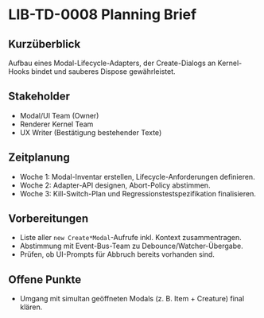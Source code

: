 # LIB-TD-0008 Planning Brief

## Kurzüberblick
Aufbau eines Modal-Lifecycle-Adapters, der Create-Dialogs an Kernel-Hooks bindet und sauberes Dispose gewährleistet.

## Stakeholder
- Modal/UI Team (Owner)
- Renderer Kernel Team
- UX Writer (Bestätigung bestehender Texte)

## Zeitplanung
- Woche 1: Modal-Inventar erstellen, Lifecycle-Anforderungen definieren.
- Woche 2: Adapter-API designen, Abort-Policy abstimmen.
- Woche 3: Kill-Switch-Plan und Regressionstestspezifikation finalisieren.

## Vorbereitungen
- Liste aller `new Create*Modal`-Aufrufe inkl. Kontext zusammentragen.
- Abstimmung mit Event-Bus-Team zu Debounce/Watcher-Übergabe.
- Prüfen, ob UI-Prompts für Abbruch bereits vorhanden sind.

## Offene Punkte
- Umgang mit simultan geöffneten Modals (z. B. Item + Creature) final klären.
